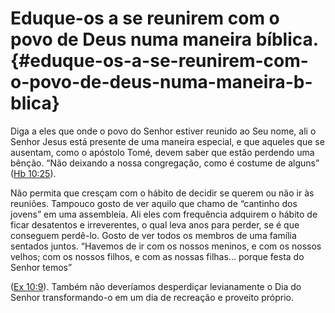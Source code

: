 # Eduque-os a se reunirem com o povo de Deus numa maneira bíblica. {#eduque-os-a-se-reunirem-com-o-povo-de-deus-numa-maneira-b-blica}

Diga a eles que onde o povo do Senhor estiver reunido ao Seu nome, ali o Senhor Jesus está presente de uma maneira especial, e que aqueles que se ausentam, como o apóstolo Tomé, devem saber que estão perdendo uma bênção. “Não deixando a nossa congregação, como é costume de alguns” ([Hb 10:25](http://bibliaonline.com.br/acf/hb/10/25)).

Não permita que cresçam com o hábito de decidir se querem ou não ir às reuniões. Tampouco gosto de ver aquilo que chamo de “cantinho dos jovens” em uma assembleia. Ali eles com frequência adquirem o hábito de ficar desatentos e irreverentes, o qual leva anos para perder, se é que conseguem perdê-lo. Gosto de ver todos os membros de uma família sentados juntos. “Havemos de ir com os nossos meninos, e com os nossos velhos; com os nossos filhos, e com as nossas filhas... porque festa do Senhor temos”

([Ex 10:9](http://bibliaonline.com.br/acf/ex/10/9)). Também não deveríamos desperdiçar levianamente o Dia do Senhor transformando-o em um dia de recreação e proveito próprio.